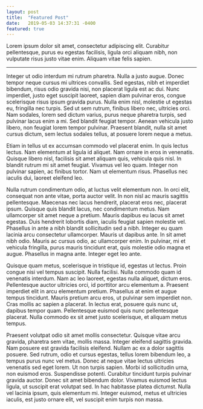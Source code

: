 ```yaml
---
layout: post
title:  "Featured Post"
date:   2019-05-03 14:37:31 -0400
featured: true
---
```


Lorem ipsum dolor sit amet, consectetur adipiscing elit. Curabitur pellentesque, purus eu egestas facilisis, ligula orci aliquam nibh, non vulputate risus justo vitae enim. Aliquam vitae felis sapien. 

---

Integer ut odio interdum mi rutrum pharetra. Nulla a justo augue. Donec tempor neque cursus mi ultrices convallis. Sed egestas, nibh et imperdiet bibendum, risus odio gravida nisi, non placerat ligula est ac dui. Nunc imperdiet, justo eget suscipit laoreet, sapien diam pulvinar eros, congue scelerisque risus ipsum gravida purus. Nulla enim nisl, molestie ut egestas eu, fringilla nec turpis. Sed ut sem rutrum, finibus libero nec, ultricies orci. Nam sodales, lorem sed dictum varius, purus neque pharetra turpis, sed pulvinar lacus enim a mi. Sed blandit feugiat tempor. Aenean vehicula justo libero, non feugiat lorem tempor pulvinar. Praesent blandit, nulla sit amet cursus dictum, sem lectus sodales tellus, at posuere lorem neque a metus.

Etiam in tellus ut ex accumsan commodo vel placerat enim. In quis lectus lectus. Nam elementum at ligula id aliquet. Nam ornare in eros in venenatis. Quisque libero nisl, facilisis sit amet aliquam quis, vehicula quis nisl. In blandit rutrum mi sit amet feugiat. Vivamus vel leo quam. Integer non pulvinar sapien, ac finibus tortor. Nam ut elementum risus. Phasellus nec iaculis dui, laoreet eleifend leo.

Nulla rutrum condimentum odio, at luctus velit elementum non. In orci elit, consequat non ante vitae, porta auctor velit. In non nisl ac mauris sagittis pellentesque. Maecenas nec lacus hendrerit, placerat eros nec, placerat ipsum. Quisque quis blandit lacus, nec condimentum metus. Nam ullamcorper sit amet neque a pretium. Mauris dapibus eu lacus sit amet egestas. Duis hendrerit lobortis diam, iaculis feugiat sapien molestie vel. Phasellus in ante a nibh blandit sollicitudin sed a nibh. Integer eu quam lacinia arcu consectetur ullamcorper. Mauris ut dapibus ante. In sit amet nibh odio. Mauris ac cursus odio, ac ullamcorper enim. In pulvinar, mi et vehicula fringilla, purus mauris tincidunt erat, quis molestie odio magna et augue. Phasellus in magna ante. Integer eget leo ante.

Quisque quam metus, scelerisque in tristique id, egestas ut lectus. Proin congue nisi vel tempus suscipit. Nulla facilisi. Nulla commodo quam id venenatis interdum. Nam ac leo laoreet, egestas nulla aliquet, dictum eros. Pellentesque auctor ultricies orci, id porttitor arcu elementum a. Praesent imperdiet elit in arcu elementum pretium. Phasellus at enim et augue tempus tincidunt. Mauris pretium arcu eros, ut pulvinar sem imperdiet non. Cras mollis ac sapien a placerat. In lectus erat, posuere quis nunc ut, dapibus tempor quam. Pellentesque euismod quis nunc pellentesque placerat. Nulla commodo ex sit amet justo scelerisque, et aliquam metus tempus.

Praesent volutpat odio sit amet mollis consectetur. Quisque vitae arcu gravida, pharetra sem vitae, mollis massa. Integer eleifend sagittis gravida. Nam posuere est gravida facilisis eleifend. Nullam ac ex a dolor sagittis posuere. Sed rutrum, odio et cursus egestas, tellus lorem bibendum leo, a tempus purus nunc vel metus. Donec at neque vitae lectus ultricies venenatis sed eget lorem. Ut non turpis sapien. Morbi id sollicitudin urna, non euismod eros. Suspendisse potenti. Curabitur tincidunt turpis pulvinar gravida auctor. Donec sit amet bibendum dolor. Vivamus euismod lectus ligula, ut suscipit erat volutpat sed. In hac habitasse platea dictumst. Nulla vel lacinia ipsum, quis elementum mi. Integer euismod, metus et ultricies iaculis, est justo ornare elit, vel suscipit enim turpis non massa.